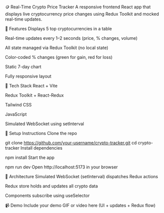 🪙 Real-Time Crypto Price Tracker
A responsive frontend React app that displays live cryptocurrency price changes using Redux Toolkit and mocked real-time updates.

🚀 Features
Displays 5 top cryptocurrencies in a table

Real-time updates every 1–2 seconds (price, % changes, volume)

All state managed via Redux Toolkit (no local state)

Color-coded % changes (green for gain, red for loss)

Static 7-day chart

Fully responsive layout

🧰 Tech Stack
React + Vite

Redux Toolkit + React-Redux

Tailwind CSS

JavaScript

Simulated WebSocket using setInterval

📁 Setup Instructions
Clone the repo


git clone https://github.com/your-username/crypto-tracker.git
cd crypto-tracker
Install dependencies


npm install
Start the app


npm run dev
Open http://localhost:5173 in your browser

🧬 Architecture
Simulated WebSocket (setInterval) dispatches Redux actions

Redux store holds and updates all crypto data

Components subscribe using useSelector

📹 Demo
Include your demo GIF or video here (UI + updates + Redux flow)


